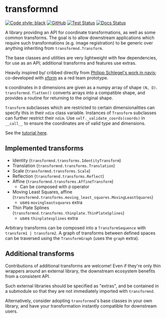 # transformnd

[![Code style: black](https://img.shields.io/badge/code%20style-black-000000.svg)](https://github.com/psf/black)
[![GitHub](https://img.shields.io/github/license/clbarnes/transformnd)](https://github.com/clbarnes/transformnd/blob/main/LICENSE)
[![Test Status](https://img.shields.io/github/workflow/status/clbarnes/transformnd/ci)](https://github.com/clbarnes/transformnd/actions/workflows/ci.yaml)
[![Docs Status](https://img.shields.io/github/workflow/status/clbarnes/transformnd/docs?label=docs)](https://clbarnes.github.io/transformnd/)

A library providing an API for coordinate transformations,
as well as some common transforms.
The goal is to allow downstream applications which require such transformations
(e.g. image registration) to be generic over anything inheriting from `transformnd.Transform`.

The base classes and utilities are very lightweight with few dependencies, for use as an API; additional transforms and features use extras.

Heavily inspired by/ cribbed directly from
[Philipp Schlegel's work in navis](https://github.com/schlegelp/navis/tree/master/navis/transforms);
co-developed with [xform](https://github.com/schlegelp/xform/) as a red team prototype.

`N` coordinates in `D` dimensions are given as a numpy array of shape `(N, D)`.
`transformnd.flatten()` converts arrays into a compatible shape,
and provides a routine for returning to the original shape.

`Transform` subclasses which are restricted to certain dimensionalities
can specify this in their `ndim` class variable.
Instances of `Transform` subclasses can further restrict their `ndim`.
Use `self._validate_coords(coords)` in `__call__` to ensure the coordinates
are of valid type and dimensions.

See the [tutorial here](https://github.com/clbarnes/transformnd/blob/main/examples/tutorial.ipynb).

## Implemented transforms

- Identity (`transformnd.transforms.IdentityTransform`)
- Translation (`transformnd.transforms.Translation`)
- Scale (`transformnd.transforms.Scale`)
- Reflection (`transformnd.transforms.Reflect`)
- Affine (`transformnd.transforms.AffineTransform`)
  - Can be composed with `@` operator
- Moving Least Squares, affine (`transformnd.transforms.moving_least_squares.MovingLeastSquares`)
  - uses `movingleastsquares` extra
- Thin Plate Splines (`transformnd.transforms.thinplate.ThinPlateSplines`)
  - uses `thinplatesplines` extra

Arbitrary transforms can be composed into a `TransformSequence` with `transform1 | transform2`.
A graph of transforms between defined spaces can be traversed using the `TransformGraph` (uses the `graph` extra).

## Additional transforms

Contributions of additional transforms are welcome!
Even if they're only thin wrappers around an external library,
the downstream ecosystem benefits from a consistent API.

Such external libraries should be specified as "extras",
and be contained in a submodule so that they are not immediately imported
with `transformnd`.

Alternatively, consider adopting `transformnd`'s base classes in your own library,
and have your transformation instantly compatible for downstream users.

